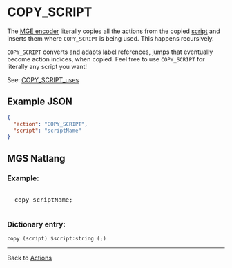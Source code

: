 # COPY_SCRIPT

The [MGE encoder](../encoder/mge_encoder) literally copies all the actions from the copied [script](../scripts) and inserts them where `COPY_SCRIPT` is being used. This happens recursively.

`COPY_SCRIPT` converts and adapts [label](../mgs/advanced_syntax/labels) references, jumps that eventually become action indices, when copied. Feel free to use `COPY_SCRIPT` for literally any script you want!

See: [COPY_SCRIPT_uses](../techniques/COPY_SCRIPT_uses)

## Example JSON

```json
{
  "action": "COPY_SCRIPT",
  "script": "scriptName"
}
```

## MGS Natlang

### Example:

<pre class="HyperMD-codeblock mgs">

  <span class="verb">copy</span> <span class="script">scriptName</span><span class="terminator">;</span>

</pre>

### Dictionary entry:

```
copy (script) $script:string (;)
```

---

Back to [Actions](../actions)
